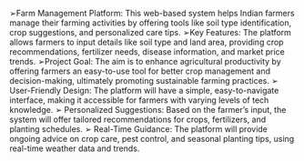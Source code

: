 ➢Farm Management Platform: This web-based system helps Indian farmers 
manage their farming activities by offering tools like soil type identification, crop 
suggestions, and personalized care tips.
➢Key Features: The platform allows farmers to input details like soil type and 
land area, providing crop recommendations, fertilizer needs, disease 
information, and market price trends.
➢Project Goal: The aim is to enhance agricultural productivity by offering 
farmers an easy-to-use tool for better crop management and decision-making, 
ultimately promoting sustainable farming practices.
➢ User-Friendly Design: The platform will have a simple, easy-to-navigate 
interface, making it accessible for farmers with varying levels of tech 
knowledge.
➢ Personalized Suggestions: Based on the farmer’s input, the system will 
offer tailored recommendations for crops, fertilizers, and planting 
schedules.
➢ Real-Time Guidance: The platform will provide ongoing advice on crop 
care, pest control, and seasonal planting tips, using real-time weather 
data and trends.
